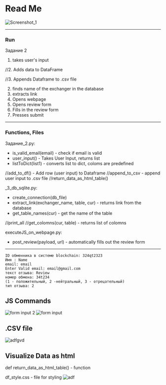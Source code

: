 # Read Me

![Screenshot_1](https://user-images.githubusercontent.com/48917675/81112680-e3d74100-8ed3-11ea-854b-675da3414e97.jpg)

---
### Run

Задание 2
1. takes user's input

//2. Adds data to DataFrame

//3. Appends Dataframe to .csv file

2. finds name of the exchanger in the database
3. extracts link
4. Opens webpage
5. Opens review form
6. Fills in the review form
7. Presses submit
---

### Functions, Files

Задание_2.py:
- is_valid_email(email) -  check if email is valid
- user_input() - Takes User Input, returns list 
- listToDict(list1) - converts list to dict, coloms are predefined 

//add_to_df() - Add row (user input) to Dataframe 
//append_to_csv - append user input to .csv file
//return_data_as_html_table() 

_3_db_sqlite.py:
- create_connection(db_file) 
- extract_link(exchanger_name, table, cur) - returns link from the database
- get_table_names(cur) - get the name of the table

//print_all
//get_colomns(cur, table) - returns list of colomns


executeJS_on_webpage.py:
- post_review(payload, url) - automatically fills out the review form

---


```
ID обменника в системе blockchain: 324qt2323
Имя : Name
email: email
Enter Valid email: email@gmail.com
текст отзыва: Review
номер обмена: 34t234
(1 - положительный, 2 -нейтральный, 3 - отрецательный)
тип отзыва: 2
```
## JS Commands
![form input 2](https://user-images.githubusercontent.com/48917675/81111861-97d7cc80-8ed2-11ea-9680-d3ef8b0597bf.jpg)
![form input](https://user-images.githubusercontent.com/48917675/81111872-9b6b5380-8ed2-11ea-8be0-d2eac1052afb.jpg)

## .CSV file
![adfgvd](https://user-images.githubusercontent.com/48917675/80627132-49bf5680-8a04-11ea-87d9-31ccff4bdab0.jpg)


## Visualize Data as html
def return_data_as_html_table() - function

df_style.css - file for styling
![adf](https://user-images.githubusercontent.com/48917675/80627428-bb97a000-8a04-11ea-8012-7b703c0b2050.jpg)




